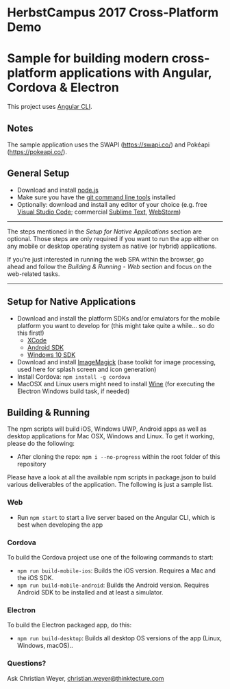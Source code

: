 # HerbstCampus 2017 Cross-Platform Demo

# Sample for building modern cross-platform applications with Angular, Cordova & Electron

This project uses [Angular CLI](https://github.com/angular/angular-cli).


## Notes
The sample application uses the SWAPI (https://swapi.co/) and Pokéapi (https://pokeapi.co/).

## General Setup
* Download and install [node.js](https://nodejs.org/)
* Make sure you have the [git command line tools](https://git-scm.com/downloads) installed
* Optionally: download and install any editor of your choice (e.g. free [Visual Studio Code](https://code.visualstudio.com/); commercial [Sublime Text](https://www.sublimetext.com/), [WebStorm](https://www.jetbrains.com/webstorm/))

---
The steps mentioned in the *Setup for Native Applications* section are optional. Those steps are only required if you want to run the app either on any mobile or desktop operating system as native (or hybrid) applications.

If you're just interested in running the web SPA within the browser, go ahead and follow the *Building & Running - Web* section and focus on the web-related tasks.

---

## Setup for Native Applications
* Download and install the platform SDKs and/or emulators for the mobile platform you want to develop for (this might take quite a while… so do this first!)
  * [XCode](https://developer.apple.com/xcode/download/)
  * [Android SDK](https://developer.android.com/sdk/index.html)
  * [Windows 10 SDK](https://dev.windows.com/en-us/downloads/windows-10-sdk)
* Download and install [ImageMagick](http://www.imagemagick.org/script/binary-releases.php) (base toolkit for image processing, used here for splash screen and icon generation)
* Install Cordova: `npm install -g cordova`
* MacOSX and Linux users might need to install [Wine](https://wiki.winehq.org/) (for executing the Electron Windows build task, if needed)

## Building & Running
The npm scripts will build iOS, Windows UWP, Android apps as well as desktop applications for Mac OSX, Windows and Linux.
To get it working, please do the following:

* After cloning the repo: `npm i --no-progress` within the root folder of this repository

Please have a look at all the available npm scripts in package.json to build various deliverables of the application. The following is just a sample list.

### Web

* Run `npm start` to start a live server based on the Angular CLI, which is best when developing the app

### Cordova

To build the Cordova project use one of the following commands to start:
* `npm run build-mobile-ios`: Builds the iOS version. Requires a Mac and the iOS SDK.
* `npm run build-mobile-android`: Builds the Android version. Requires Android SDK to be installed and at least a simulator.

### Electron

To build the Electron packaged app, do this:
* `npm run build-desktop`: Builds all desktop OS versions of the app (Linux, Windows, macOS)..


### Questions?
Ask Christian Weyer, christian.weyer@thinktecture.com
